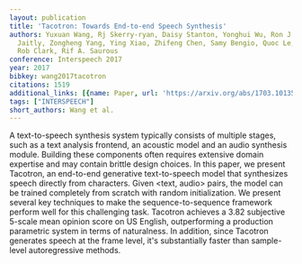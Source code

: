 ```yaml
---
layout: publication
title: 'Tacotron: Towards End-to-end Speech Synthesis'
authors: Yuxuan Wang, Rj Skerry-ryan, Daisy Stanton, Yonghui Wu, Ron J. Weiss, Navdeep
  Jaitly, Zongheng Yang, Ying Xiao, Zhifeng Chen, Samy Bengio, Quoc Le, Yannis Agiomyrgiannakis,
  Rob Clark, Rif A. Saurous
conference: Interspeech 2017
year: 2017
bibkey: wang2017tacotron
citations: 1519
additional_links: [{name: Paper, url: 'https://arxiv.org/abs/1703.10135'}]
tags: ["INTERSPEECH"]
short_authors: Wang et al.
---
```

A text-to-speech synthesis system typically consists of multiple stages, such
as a text analysis frontend, an acoustic model and an audio synthesis module.
Building these components often requires extensive domain expertise and may
contain brittle design choices. In this paper, we present Tacotron, an
end-to-end generative text-to-speech model that synthesizes speech directly
from characters. Given <text, audio> pairs, the model can be trained completely
from scratch with random initialization. We present several key techniques to
make the sequence-to-sequence framework perform well for this challenging task.
Tacotron achieves a 3.82 subjective 5-scale mean opinion score on US English,
outperforming a production parametric system in terms of naturalness. In
addition, since Tacotron generates speech at the frame level, it's
substantially faster than sample-level autoregressive methods.